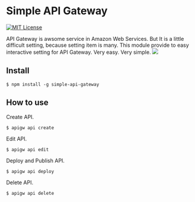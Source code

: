 # Simple API Gateway
[![MIT License](http://img.shields.io/badge/license-MIT-blue.svg?style=flat)](LICENSE)

API Gateway is awsome service in Amazon Web Services. But It is a little difficult setting, because setting item is many.
This module provide to easy interactive setting for API Gateway. Very easy. Very simple.
<img src="https://raw.githubusercontent.com/horike37/simple-api-gateway/sample/samplescreen-1.gif" />

## Install

    $ npm install -g simple-api-gateway

## How to use
Create API.

    $ apigw api create
    
Edit API.

    $ apigw api edit

Deploy and Publish API.

    $ apigw api deploy
    
Delete API.

    $ apigw api delete

